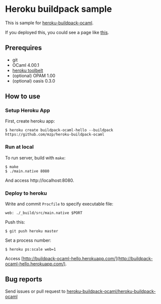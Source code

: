 Heroku buildpack sample
=======================

This is sample for [heroku-buildpack-ocaml](https://github.com/heroku-buildpack-ocaml/heroku-buildpack-ocaml).

If you deployed this, you could see a page like [this](http://buildpack-ocaml-hello.herokuapp.com/).

Prerequires
--------------------

 * git
 * OCaml 4.00.1
 * [heroku toolbelt](https://toolbelt.heroku.com/)
 * (optional) OPAM 1.00
 * (optional) oasis 0.3.0

How to use
--------------------
### Setup Heroku App

First, create heroku app:

    $ heroku create buildpack-ocaml-hello --buildpack https://github.com/mzp/heroku-buildpack-ocaml

### Run at local

To run server, build with `make`:

    $ make
    $ ./main.native 8080

And access http://localhost:8080.

### Deploy to heroku

Write and commit `Procfile` to specify executable file:

    web: ./_build/src/main.native $PORT

Push this:

    $ git push heroku master

Set a process number:

    $ heroku ps:scale web=1

Access [http://buildpack-ocaml-hello.herokuapp.com/](http://buildpack-ocaml-hello.herokuapp.com/).

Bug reports
------------

Send issues or pull request to [heroku-buildpack-ocaml/heroku-buildpack-ocaml](https://github.com/heroku-buildpack-ocaml/heroku-buildpack-ocaml)
